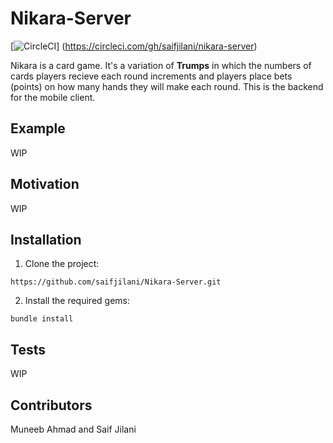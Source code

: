 # Nikara-Server
[![CircleCI](https://circleci.com/gh/saifjilani/nikara-server.svg?style=svg)] (https://circleci.com/gh/saifjilani/nikara-server)

Nikara is a card game. It's a variation of **Trumps** in which the numbers of cards players recieve each round increments and players place bets (points) on how many hands they will make each round. This is the backend for the mobile client.

## Example

WIP

## Motivation

WIP

## Installation

1) Clone the project:

`https://github.com/saifjilani/Nikara-Server.git`

2) Install the required gems:

`bundle install`

## Tests

WIP

## Contributors

Muneeb Ahmad and Saif Jilani
